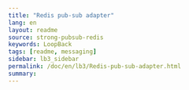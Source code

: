 ```yaml
---
title: "Redis pub-sub adapter"
lang: en
layout: readme
source: strong-pubsub-redis
keywords: LoopBack
tags: [readme, messaging]
sidebar: lb3_sidebar
permalink: /doc/en/lb3/Redis-pub-sub-adapter.html
summary:
---
```

